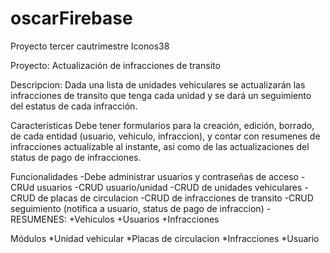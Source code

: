 # oscarFirebase
Proyecto tercer cautrimestre Iconos38


Proyecto:
Actualización de infracciones de transito

Descripcion:
Dada una lista de unidades vehiculares se actualizarán las 
infracciones de transito que tenga cada unidad y se dará un 
seguimiento del estatus de cada infracción.

Características
Debe tener formularios para la creación, edición, borrado, de cada 
entidad (usuario, vehiculo, infraccion), y contar con resumenes 
de infracciones actualizable al instante, asi como de las 
actualizaciones del status de pago de infracciones.

Funcionalidades
-Debe administrar usuarios y contraseñas de acceso
-CRUd usuarios
-CRUD usuario/unidad
-CRUD de unidades vehiculares
-CRUD de placas de circulacion
-CRUD de infracciones de transito
-CRUD seguimiento (notifica a usuario, status de pago de infraccion)
-RESUMENES:
+Vehiculos
+Usuarios
+Infracciones

Módulos
*Unidad vehicular
*Placas de circulacion
*Infracciones
*Usuario
